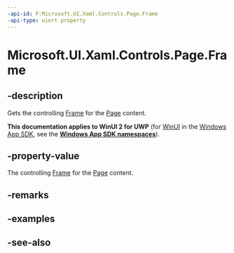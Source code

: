 ```yaml
---
-api-id: P:Microsoft.UI.Xaml.Controls.Page.Frame
-api-type: winrt property
---
```


<!-- Property syntax
public Windows.UI.Xaml.Controls.Frame Frame { get; }
-->

# Microsoft.UI.Xaml.Controls.Page.Frame

## -description
Gets the controlling [Frame](frame.md) for the [Page](page.md) content.

**This documentation applies to WinUI 2 for UWP** (for [WinUI](/windows/apps/winui/winui3/) in the [Windows App SDK](/windows/apps/windows-app-sdk/), see the **[Windows App SDK namespaces](/windows/windows-app-sdk/api/winrt/)**).

## -property-value
The controlling [Frame](frame.md) for the [Page](page.md) content.

## -remarks

## -examples

## -see-also
